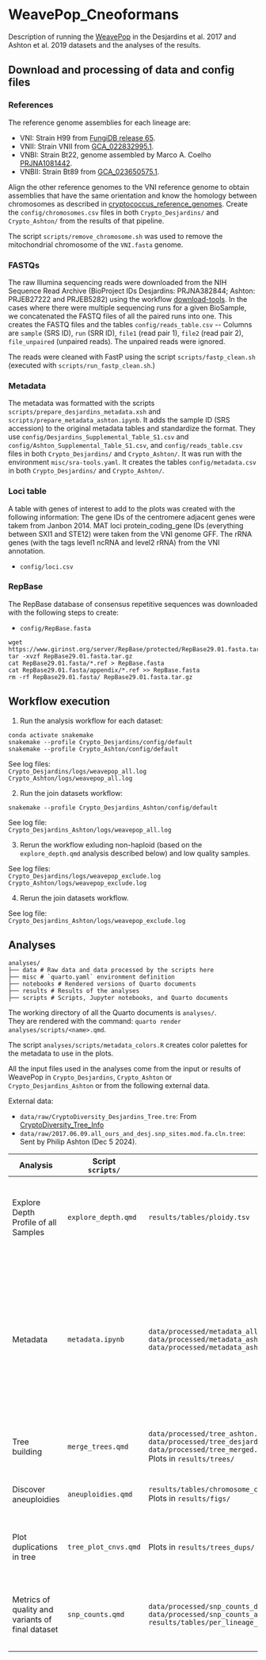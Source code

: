 # WeavePop_Cneoformans

Description of running the [WeavePop](https://github.com/magwenelab/WeavePop) in the Desjardins et al. 2017 and Ashton et al. 2019 datasets and the analyses of the results.

## Download and processing of data and config files

### References

The reference genome assemblies for each lineage are:
 * VNI: Strain H99 from [FungiDB release 65](https://fungidb.org/common/downloads/release-65/CneoformansH99/).  
 * VNII: Strain VNII from [GCA_022832995.1](https://www.ncbi.nlm.nih.gov/datasets/genome/GCA_022832995.1/).  
 * VNBI: Strain Bt22, genome assembled by Marco A. Coelho [PRJNA1081442](https://www.ncbi.nlm.nih.gov/bioproject/?term=PRJNA1081442).  
 * VNBII: Strain Bt89 from [GCA_023650575.1](https://www.ncbi.nlm.nih.gov/datasets/genome/GCA_023650575.1/).

Align the other reference genomes to the VNI reference genome to obtain assemblies that have the same orientation
and know the homology between chromosomes as described in [cryptococcus_reference_genomes](https://github.com/magwenelab/cryptococcus_reference_genomes). Create the `config/chromosomes.csv` files in both `Crypto_Desjardins/` and `Crypto_Ashton/` from the results of that pipeline.

The script `scripts/remove_chromosome.sh` was used to remove the mitochondrial chromosome of the `VNI.fasta` genome. 

### FASTQs

The raw Illumina sequencing reads were downloaded from the NIH Sequence Read Archive (BioProject IDs Desjardins: PRJNA382844; Ashton: PRJEB27222 and PRJEB5282) using the workflow [download-tools](https://github.com/magwenelab/download-tools). In the cases where there were multiple sequencing runs for a given BioSample, we concatenated the FASTQ files of all the paired runs into one. This creates the FASTQ files and the tables `config/reads_table.csv` -- Columns are `sample` (SRS ID), `run` (SRR ID), `file1` (read pair 1), `file2` (read pair 2), `file_unpaired` (unpaired reads). The unpaired reads were ignored.

The reads were cleaned with FastP using the script `scripts/fastp_clean.sh` (executed with `scripts/run_fastp_clean.sh`.)

### Metadata
The metadata was formatted with the scripts `scripts/prepare_desjardins_metadata.xsh` and `scripts/prepare_metadata_ashton.ipynb`. It adds the sample ID (SRS accession) to the original metadata tables and standardize the format. They use `config/Desjardins_Supplemental_Table_S1.csv` and `config/Ashton_Supplemental_Table_S1.csv`, and `config/reads_table.csv` files in both `Crypto_Desjardins/` and `Crypto_Ashton/`. It was run with the environment `misc/sra-tools.yaml`. It creates the tables `config/metadata.csv` in both `Crypto_Desjardins/` and `Crypto_Ashton/`. 

### Loci table
A table with genes of interest to add to the plots was created with the following information: The gene IDs of the centromere adjacent genes were takem from Janbon 2014. MAT loci protein_coding_gene IDs (everything between SXI1 and STE12) were taken from the VNI genome GFF. The rRNA genes (with the tags level1 ncRNA and level2 rRNA) from the VNI annotation.    
  * `config/loci.csv`

### RepBase
The RepBase database of consensus repetitive sequences was downloaded with the following steps to create: 
  * `config/RepBase.fasta`  
```
wget https://www.girinst.org/server/RepBase/protected/RepBase29.01.fasta.tar.gz
tar -xvzf RepBase29.01.fasta.tar.gz
cat RepBase29.01.fasta/*.ref > RepBase.fasta
cat RepBase29.01.fasta/appendix/*.ref >> RepBase.fasta
rm -rf RepBase29.01.fasta/ RepBase29.01.fasta.tar.gz 
```

## Workflow execution

1) Run the analysis workflow for each dataset:
```
conda activate snakemake
snakemake --profile Crypto_Desjardins/config/default
snakemake --profile Crypto_Ashton/config/default
``` 
See log files:  
  `Crypto_Desjardins/logs/weavepop_all.log`  
  `Crypto_Ashton/logs/weavepop_all.log`  

2) Run the join datasets workflow:

```
snakemake --profile Crypto_Desjardins_Ashton/config/default
```
See log file:  
`Crypto_Desjardins_Ashton/logs/weavepop_all.log`  

3) Rerun the workflow exluding non-haploid (based on the `explore_depth.qmd` analysis described below)
 and low quality samples. 

See log files:  
  `Crypto_Desjardins/logs/weavepop_exclude.log`  
  `Crypto_Ashton/logs/weavepop_exclude.log`  

4) Rerun the join datasets workflow.  

See log file:  
`Crypto_Desjardins_Ashton/logs/weavepop_exclude.log`  


## Analyses

```
analyses/
├── data # Raw data and data processed by the scripts here
├── misc # `quarto.yaml` environment definition
├── notebooks # Rendered versions of Quarto documents
├── results # Results of the analyses
├── scripts # Scripts, Jupyter notebooks, and Quarto documents
```

The working directory of all the Quarto documents is `analyses/`.  
They are rendered with the command: `quarto render analyses/scripts/<name>.qmd`.  

The script `analyses/scripts/metadata_colors.R` creates color palettes for the metadata to use in the plots.

All the input files used in the analyses come from the input or results of WeavePop in `Crypto_Desjardins`, `Crypto_Ashton` or `Crypto_Desjardins_Ashton` or from the following external data.  

External data:  
* `data/raw/CryptoDiversity_Desjardins_Tree.tre`: From [CryptoDiversity_Tree_Info](https://github.com/magwenelab/CryptoDiversity_Tree_Info/blob/main/CryptoDiversity_Desjardins_Tree.tre)
* `data/raw/2017.06.09.all_ours_and_desj.snp_sites.mod.fa.cln.tree`: Sent by Philip Ashton (Dec 5 2024).


| Analysis | Script <br /> `scripts/` | Output | Description |
|-----------------|-----------------|-----------------| -----------------|
| Explore Depth Profile of all Samples | `explore_depth.qmd` | `results/tables/ploidy.tsv` | Explore the depth plots to identify putative non-haploid samples to exclude from the analyses. |
| Metadata | `metadata.ipynb` | `data/processed/metadata_all_H99_complete.csv`<br />  `data/processed/metadata_ashton_desj_all_weavepop_final_H99.csv`<br />   `data/processed/metadata_ashton_desj_vni_weavepop_final_H99.csv`  | Create new metadata tables to add the VNI subdivision information from the Ashton study to the Desjardins samples and remove the samples excluded by ploidy or quality. |
| Tree building | `merge_trees.qmd` | `data/processed/tree_ashton.newick`<br />  `data/processed/tree_desjardins.newick`<br />  `data/processed/tree_merged.newick`<br /> Plots in `results/trees/` | Merge the trees of the Ashton and Desjardins datasets. |
| Discover aneuploidies | `aneuploidies.qmd` | `results/tables/chromosome_cnv_categories.tsv`<br /> Plots in `results/figs/`| Categorize chromosomes by coverage of CNVs |
| Plot duplications in tree |`tree_plot_cnvs.qmd`| Plots in `results/trees_dups/`| Plot the merged tree with a heatmap of duplicated chromosomes.|
|Metrics of quality and variants of final dataset | `snp_counts.qmd` | `data/processed/snp_counts_desjardins.csv`<br /> `data/processed/snp_counts_ashton.csv` <br /> `results/tables/per_lineage_summary_stats.tsv`| Create summary table of  mapping stats, number of variants, and CNVs. |
